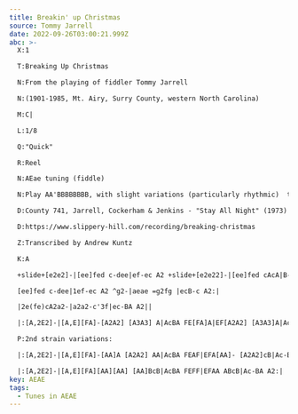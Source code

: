 ```yaml
---
title: Breakin' up Christmas
source: Tommy Jarrell
date: 2022-09-26T03:00:21.999Z
abc: >-
  X:1

  T:Breaking Up Christmas

  N:From the playing of fiddler Tommy Jarrell

  N:(1901-1985, Mt. Airy, Surry County, western North Carolina)

  M:C|

  L:1/8

  Q:"Quick"

  R:Reel

  N:AEae tuning (fiddle)

  N:Play AA'BBBBBBBB, with slight variations (particularly rhythmic)  to the 'B' part each time. 

  D:County 741, Jarrell, Cockerham & Jenkins - "Stay All Night" (1973)

  D:https://www.slippery-hill.com/recording/breaking-christmas

  Z:Transcribed by Andrew Kuntz

  K:A

  +slide+[e2e2]-|[ee]fed c-dee|ef-ec A2 +slide+[e2e22]-|[ee]fed cAcA|B-AB-c A2+slide+[e2e2]-|

  [ee]fed c-dee|1ef-ec A2 ^g2-|aeae =g2fg |ecB-c A2:|

  |2e(fe)cA2a2-|a2a2-c'3f|ec-BA A2||

  |:[A,2E2]-|[A,E][FA]-[A2A2] [A3A3] A|AcBA FE[FA]A|EF[A2A2] [A3A3]A|AcBA A2:||

  P:2nd strain variations:

  |:[A,2E2]-|[A,E][FA]-[AA]A [A2A2] AA|AcBA FEAF|EFA[AA]- [A2A2]cB|Ac-BA A2:|

  |:[A,2E2]-|[A,E][FA][AA][AA] [AA]BcB|AcBA FEFF|EFAA ABcB|Ac-BA A2:|
key: AEAE
tags:
  - Tunes in AEAE
---
```

